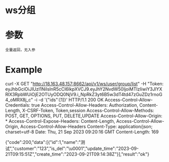 # ws分组

# 参数

    全量返回，无入参


# Example

curl -X GET "http://18.163.48.157:8662/api/v1/ws/user/group/list" -H "Token: eyJhbGciOiJIUzI1NiIsInR5cCI6IkpXVCJ9.eyJhY2NvdW50IjoiMTIzIiwiY3JlYXRlX3RpbWUiOjE2OTUyODQ0NjV9.i_NpRkZ3yt6B5w3dT4td47zGuZDz1rnoG4_oMRX8j_c" -i -d '{"ids":[1]}'
HTTP/1.1 200 OK
Access-Control-Allow-Credentials: true
Access-Control-Allow-Headers: Authorization, Content-Length, X-CSRF-Token, Token,session
Access-Control-Allow-Methods: POST, GET, OPTIONS, PUT, DELETE,UPDATE
Access-Control-Allow-Origin: *
Access-Control-Expose-Headers: Content-Length, Access-Control-Allow-Origin, Access-Control-Allow-Headers
Content-Type: application/json; charset=utf-8
Date: Thu, 21 Sep 2023 09:20:16 GMT
Content-Length: 169

{"code":200,"data":[{"id":1,"name":"测试","customer":"123","is_del":"\u0001","update_time":"2023-09-21T09:15:51Z","create_time":"2023-09-21T09:14:38Z"}],"result":"ok"}